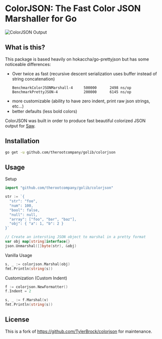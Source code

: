 # ColorJSON: The Fast Color JSON Marshaller for Go

![ColorJSON Output](https://i.imgur.com/pLtCXhb.png)

## What is this?

This package is based heavily on hokaccha/go-prettyjson but has some noticeable differences:

- Over twice as fast (recursive descent serialization uses buffer instead of string concatenation)
   ```
   BenchmarkColorJSONMarshall-4     500000      2498 ns/op
   BenchmarkPrettyJSON-4            200000      6145 ns/op
   ```
- more customizable (ability to have zero indent, print raw json strings, etc...)
- better defaults (less bold colors)

ColorJSON was built in order to produce fast beautiful colorized JSON output for [Saw](http://github.com/TylerBrock/saw).

## Installation

```sh
go get -u github.com/therootcompany/golib/colorjson
```

## Usage

Setup

```go
import "github.com/therootcompany/golib/colorjson"

str := `{
  "str": "foo",
  "num": 100,
  "bool": false,
  "null": null,
  "array": ["foo", "bar", "baz"],
  "obj": { "a": 1, "b": 2 }
}`

// Create an intersting JSON object to marshal in a pretty format
var obj map[string]interface{}
json.Unmarshal([]byte(str), &obj)
```

Vanilla Usage

```go
s, _ := colorjson.Marshal(obj)
fmt.Println(string(s))
```

Customization (Custom Indent)

```go
f := colorjson.NewFormatter()
f.Indent = 2

s, _ := f.Marshal(v)
fmt.Println(string(s))
```

## License

This is a fork of <https://github.com/TylerBrock/colorjson> for maintenance.
